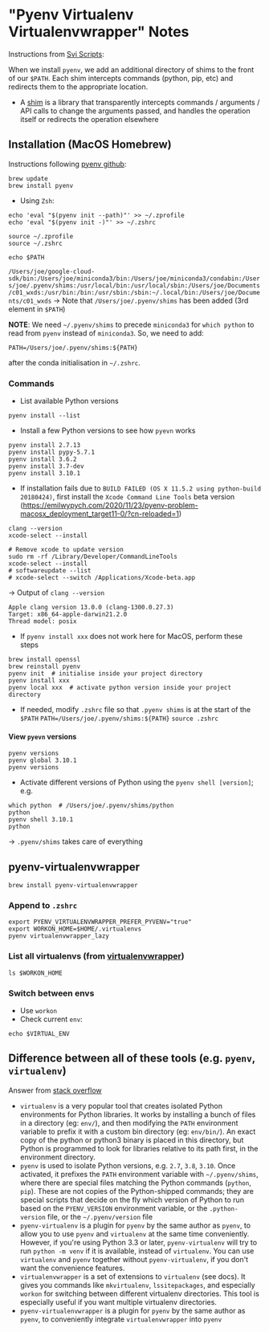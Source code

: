 # "Pyenv Virtualenv Virtualenvwrapper" Notes

Instructions from [Svi Scripts](https://alysivji.github.io/setting-up-pyenv-virtualenvwrapper.html):

When we install `pyenv`, we add an additional directory of shims to the front of our `$PATH`. Each shim intercepts commands (python, pip, etc) and redirects them to the appropriate location.

- A [shim](https://stackoverflow.com/questions/2116142/what-is-a-shim/51646150) is a library that transparently intercepts commands / arguments / API calls to change the arguments passed, and handles the operation itself or redirects the operation elsewhere

## Installation (MacOS Homebrew)

Instructions following [pyenv github](https://github.com/pyenv/pyenv#installation):
```
brew update
brew install pyenv
```

- Using `Zsh`:
```
echo 'eval "$(pyenv init --path)"' >> ~/.zprofile
echo 'eval "$(pyenv init -)"' >> ~/.zshrc

source ~/.zprofile
source ~/.zshrc

echo $PATH
```
`/Users/joe/google-cloud-sdk/bin:/Users/joe/miniconda3/bin:/Users/joe/miniconda3/condabin:/Users/joe/.pyenv/shims:/usr/local/bin:/usr/local/sbin:/Users/joe/Documents/c01_wxds:/usr/bin:/bin:/usr/sbin:/sbin:~/.local/bin:/Users/joe/Documents/c01_wxds`
-> Note that `/Users/joe/.pyenv/shims` has been added (3rd element in `$PATH`)

**NOTE**: We need `~/.pyenv/shims` to precede `miniconda3` for `which python` to read from `pyenv` instead of `miniconda3`. So, we need to add:
```
PATH=/Users/joe/.pyenv/shims:${PATH}
```
after the conda initialisation in `~/.zshrc`.


### Commands

- List available Python versions
```
pyenv install --list
```

- Install a few Python versions to see how `pyevn` works
```
pyenv install 2.7.13
pyenv install pypy-5.7.1
pyenv install 3.6.2
pyenv install 3.7-dev
pyenv install 3.10.1
```

- If installation fails due to `BUILD FAILED (OS X 11.5.2 using python-build 20180424)`, first install the `Xcode Command Line Tools` beta version (https://emilwypych.com/2020/11/23/pyenv-problem-macosx_deployment_target11-0/?cn-reloaded=1)
```
clang --version
xcode-select --install

# Remove xcode to update version
sudo rm -rf /Library/Developer/CommandLineTools
xcode-select --install
# softwareupdate --list
# xcode-select --switch /Applications/Xcode-beta.app
```
-> Output of `clang --version`
```
Apple clang version 13.0.0 (clang-1300.0.27.3)
Target: x86_64-apple-darwin21.2.0
Thread model: posix
```

- If `pyenv install xxx` does not work here for MacOS, perform these steps
```
brew install openssl
brew reinstall pyenv
pyenv init  # initialise inside your project directory
pyenv install xxx
pyenv local xxx  # activate python version inside your project directory
```

- If needed, modify `.zshrc` file so that `.pyenv shims` is at the start of the `$PATH`
`PATH=/Users/joe/.pyenv/shims:${PATH}`
`source .zshrc`


#### View `pyevn` versions
```
pyenv versions
pyenv global 3.10.1
pyenv versions
```

- Activate different versions of Python using the `pyenv shell [version]`; e.g.
```
which python  # /Users/joe/.pyenv/shims/python
python
pyenv shell 3.10.1
python
```
-> `.pyenv/shims` takes care of everything


## pyenv-virtualenvwrapper

```
brew install pyenv-virtualenvwrapper
```

### Append to `.zshrc`
```
export PYENV_VIRTUALENVWRAPPER_PREFER_PYVENV="true"
export WORKON_HOME=$HOME/.virtualenvs
pyenv virtualenvwrapper_lazy
```

### List all virtualenvs (from [virtualenvwrapper](https://virtualenvwrapper.readthedocs.io/en/latest/))
```
ls $WORKON_HOME
```

### Switch between envs

- Use `workon`
- Check current `env`:
```
echo $VIRTUAL_ENV
```

## Difference between all of these tools (e.g. `pyenv`, `virtualenv`)

Answer from [stack overflow](https://stackoverflow.com/questions/41573587/what-is-the-difference-between-venv-pyvenv-pyenv-virtualenv-virtualenvwrappe)

- `virtualenv` is a very popular tool that creates isolated Python environments for Python libraries. It works by installing a bunch of files in a directory (eg: `env/`), and then modifying the `PATH` environment variable to prefix it with a custom bin directory (eg: `env/bin/`). An exact copy of the python or python3 binary is placed in this directory, but Python is programmed to look for libraries relative to its path first, in the environment directory.
- `pyenv` is used to isolate Python versions, e.g. `2.7`, `3.8`, `3.10`. Once activated, it prefixes the `PATH` environment variable with `~/.pyenv/shims`, where there are special files matching the Python commands (`python`, `pip`). These are not copies of the Python-shipped commands; they are special scripts that decide on the fly which version of Python to run based on the `PYENV_VERSION` environment variable, or the `.python-version` file, or the `~/.pyenv/version` file
- `pyenv-virtualenv` is a plugin for `pyenv` by the same author as `pyenv`, to allow you to use `pyenv` and `virtualenv` at the same time conveniently. However, if you're using Python 3.3 or later, `pyenv-virtualenv` will try to run `python -m venv` if it is available, instead of `virtualenv`. You can use `virtualenv` and `pyenv` together without `pyenv-virtualenv`, if you don't want the convenience features.
- `virtualenvwrapper` is a set of extensions to `virtualenv` (see docs). It gives you commands like `mkvirtualenv`, `lssitepackages`, and especially `workon` for switching between different virtualenv directories. This tool is especially useful if you want multiple virtualenv directories.
- `pyenv-virtualenvwrapper` is a plugin for `pyenv` by the same author as `pyenv`, to conveniently integrate `virtualenvwrapper` into `pyenv`
